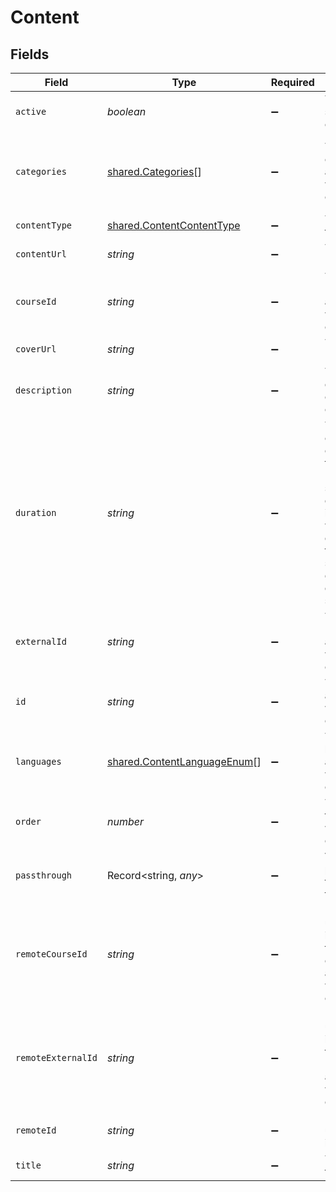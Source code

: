 # Content


## Fields

| Field                                                                                                                                                              | Type                                                                                                                                                               | Required                                                                                                                                                           | Description                                                                                                                                                        | Example                                                                                                                                                            |
| ------------------------------------------------------------------------------------------------------------------------------------------------------------------ | ------------------------------------------------------------------------------------------------------------------------------------------------------------------ | ------------------------------------------------------------------------------------------------------------------------------------------------------------------ | ------------------------------------------------------------------------------------------------------------------------------------------------------------------ | ------------------------------------------------------------------------------------------------------------------------------------------------------------------ |
| `active`                                                                                                                                                           | *boolean*                                                                                                                                                          | :heavy_minus_sign:                                                                                                                                                 | The active status of the content                                                                                                                                   | true                                                                                                                                                               |
| `categories`                                                                                                                                                       | [shared.Categories](../../../sdk/models/shared/categories.md)[]                                                                                                    | :heavy_minus_sign:                                                                                                                                                 | The categories associated with this content                                                                                                                        | [<br/>{<br/>"id": "12345",<br/>"name": "Technology"<br/>}<br/>]                                                                                                    |
| `contentType`                                                                                                                                                      | [shared.ContentContentType](../../../sdk/models/shared/contentcontenttype.md)                                                                                      | :heavy_minus_sign:                                                                                                                                                 | The content type                                                                                                                                                   |                                                                                                                                                                    |
| `contentUrl`                                                                                                                                                       | *string*                                                                                                                                                           | :heavy_minus_sign:                                                                                                                                                 | The content URL                                                                                                                                                    | https://www.youtube.com/watch?v=16873                                                                                                                              |
| `courseId`                                                                                                                                                         | *string*                                                                                                                                                           | :heavy_minus_sign:                                                                                                                                                 | The parent ID associated with this content                                                                                                                         | 16873-SOFTWARE-ENG-COURSE                                                                                                                                          |
| `coverUrl`                                                                                                                                                         | *string*                                                                                                                                                           | :heavy_minus_sign:                                                                                                                                                 | The cover URL                                                                                                                                                      | https://www.googledrive.com/?v=16873                                                                                                                               |
| `description`                                                                                                                                                      | *string*                                                                                                                                                           | :heavy_minus_sign:                                                                                                                                                 | The description of the content                                                                                                                                     | This video acts as learning content for software engineers.                                                                                                        |
| `duration`                                                                                                                                                         | *string*                                                                                                                                                           | :heavy_minus_sign:                                                                                                                                                 | The duration of the content following the ISO8601 standard. If duration_unit is applicable we will derive this from the smallest unit given in the duration string | P3Y6M4DT12H30M5S                                                                                                                                                   |
| `externalId`                                                                                                                                                       | *string*                                                                                                                                                           | :heavy_minus_sign:                                                                                                                                                 | The external ID associated with this content                                                                                                                       | SOFTWARE-ENG-LV1-TRAINING-VIDEO-1                                                                                                                                  |
| `id`                                                                                                                                                               | *string*                                                                                                                                                           | :heavy_minus_sign:                                                                                                                                                 | The ID associated with this content                                                                                                                                | 16873-ENG-VIDEO-1                                                                                                                                                  |
| `languages`                                                                                                                                                        | [shared.ContentLanguageEnum](../../../sdk/models/shared/contentlanguageenum.md)[]                                                                                  | :heavy_minus_sign:                                                                                                                                                 | The languages associated with this content                                                                                                                         |                                                                                                                                                                    |
| `order`                                                                                                                                                            | *number*                                                                                                                                                           | :heavy_minus_sign:                                                                                                                                                 | The order of the content within a collection                                                                                                                       | 1                                                                                                                                                                  |
| `passthrough`                                                                                                                                                      | Record<string, *any*>                                                                                                                                              | :heavy_minus_sign:                                                                                                                                                 | Value to pass through to the provider                                                                                                                              | {"other_known_names": "John Doe"}                                                                                                                                  |
| `remoteCourseId`                                                                                                                                                   | *string*                                                                                                                                                           | :heavy_minus_sign:                                                                                                                                                 | Provider's unique identifier of the parent course ID associated with this content                                                                                  | e3cb75bf-aa84-466e-a6c1-b8322b257a48                                                                                                                               |
| `remoteExternalId`                                                                                                                                                 | *string*                                                                                                                                                           | :heavy_minus_sign:                                                                                                                                                 | Provider's unique identifier of the external ID associated with this content                                                                                       | e3cb75bf-aa84-466e-a6c1-b8322b257a48                                                                                                                               |
| `remoteId`                                                                                                                                                         | *string*                                                                                                                                                           | :heavy_minus_sign:                                                                                                                                                 | Provider's unique identifier                                                                                                                                       | 8187e5da-dc77-475e-9949-af0f1fa4e4e3                                                                                                                               |
| `title`                                                                                                                                                            | *string*                                                                                                                                                           | :heavy_minus_sign:                                                                                                                                                 | The title of the content                                                                                                                                           | Software Engineer Lv 1                                                                                                                                             |